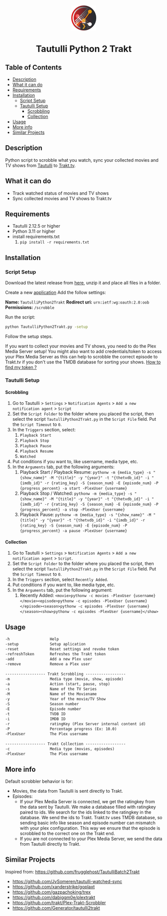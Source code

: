 <p align="center">
  <a href="https://github.com/TheGeeKing/TautulliPython2Trakt">
    <img src="image.png" alt="TautulliPython2Trakt's logo" width="80" height="80">
  </a>
  <h1 align="center">Tautulli Python 2 Trakt</h1>
</p>

<h2> Table of Contents </h2>

- [Description](#description)
- [What it can do](#what-it-can-do)
- [Requirements](#requirements)
- [Installation](#installation)
  - [Script Setup](#script-setup)
  - [Tautulli Setup](#tautulli-setup)
    - [Scrobbling](#scrobbling)
    - [Collection](#collection)
- [Usage](#usage)
- [More info](#more-info)
- [Similar Projects](#similar-projects)

## Description

Python script to scrobble what you watch, sync your collected movies and TV shows from [Tautulli](https://github.com/Tautulli/Tautulli) to [Trakt.tv](https://trakt.tv/).

## What it can do

- Track watched status of movies and TV shows
- Sync collected movies and TV shows to Trakt.tv

## Requirements

- Tautulli 2.12.5 or higher
- Python 3.11 or higher
- install requirements.txt
  1. `pip install -r requirements.txt`

## Installation

### Script Setup

Download the latest release from [here](https://github.com/TheGeeKing/TautulliPython2Trakt/releases), unzip it and place all files in a folder.

Create a new [application](https://trakt.tv/oauth/applications) Add the follow settings:

**Name:** `TautulliPython2Trakt` **Redirect uri:** `urn:ietf:wg:oauth:2.0:oob` **Permissions:** `/scrobble`

Run the script:

```bash
python TautulliPython2Trakt.py -setup
```

Follow the setup steps.

If you want to collect your movies and TV shows, you need to do the Plex Media Server setup! You might also want to add credentials/token to access your Plex Media Server as this can help to scrobble the correct episode to Trakt.tv if you don't use the TMDB database for sorting your shows. [How to find my token ?](https://support.plex.tv/articles/204059436-finding-an-authentication-token-x-plex-token/)

### Tautulli Setup

#### Scrobbling

1. Go to Tautulli > `Settings` > `Notification Agents` > `Add a new notification agent` > `Script`
2. Set the `Script Folder` to the folder where you placed the script, then select the script `TautulliPython2Trakt.py` in the `Script File` field. Put the `Script Timeout` to `0`.
3. In the `Triggers` section, select:
   1. `Playback Start`
   2. `Playback Stop`
   3. `Playback Pause`
   4. `Playback Resume`
   5. `Watched`
4. Put conditions if you want to, like username, media type, etc.
5. In the `Arguments` tab, put the following arguments:
   1. Playback Start / Playback Resume: `pythonw -m {media_type} -s "{show_name}" -M "{title}" -y "{year}" -t "{thetvdb_id}" -i "{imdb_id}" -r {rating_key} -S {season_num} -E {episode_num} -P {progress_percent} -a start -PlexUser {username}`
   2. Playback Stop / Watched: `pythonw -m {media_type} -s "{show_name}" -M "{title}" -y "{year}" -t "{thetvdb_id}" -i "{imdb_id}" -r {rating_key} -S {season_num} -E {episode_num} -P {progress_percent} -a stop -PlexUser {username}`
   3. Playback Pause: `pythonw -m {media_type} -s "{show_name}" -M "{title}" -y "{year}" -t "{thetvdb_id}" -i "{imdb_id}" -r {rating_key} -S {season_num} -E {episode_num} -P {progress_percent} -a pause -PlexUser {username}`

#### Collection

1. Go to Tautulli > `Settings` > `Notification Agents` > `Add a new notification agent` > `Script`.
2. Set the `Script Folder` to the folder where you placed the script, then select the script `TautulliPython2Trakt.py` in the `Script File` field. Put the `Script Timeout` to `0`.
3. In the `Triggers` section, select `Recently Added`.
4. Put conditions if you want to, like media type, etc.
5. In the `Arguments` tab, put the following argument:
   1. Recently Added: `<movie>pythonw -c movies -PlexUser {username}</movie><episode>pythonw -c episodes -PlexUser {username}</episode><season>pythonw -c episodes -PlexUser {username}</season><show>pythonw -c episodes -PlexUser {username}</show>`

## Usage

```
-h                  Help
-setup              Setup aplication
-reset              Reset settings and revoke token
-refreshToken       Refreshes the Trakt token
-add                Add a new Plex user
-remove             Remove a Plex user

------------------ Trakt Scrobbling ------------------
-m                  Media type (movie, show, episode)
-a                  Action (start, pause, stop)
-s                  Name of the TV Series
-M                  Name of the Moviename
-y                  Year of the movie/TV Show
-S                  Season number
-E                  Episode number
-t                  TVDB ID
-i                  IMDB ID
-r                  ratingKey (Plex Server internal content id)
-P                  Percentage progress (Ex: 10.0)
-PlexUser           The Plex username

------------------ Trakt Collection ------------------
-c                  Media type (movies, episodes)
-PlexUser           The Plex username
```

## More info

Default scrobbler behavior is for:

- Movies, the data from Tautulli is sent directly to Trakt.
- Episodes:
  - If your Plex Media Server is connected, we get the ratingkey from the data sent by Tautulli. We make a database filled with ratingkey paired to ids. We search for the ids linked to the ratingkey in the database. We send the ids to Trakt. Trakt.tv uses TMDB database, so sending basic info like season and episode number can mismatch with your plex configuration. This way we ensure that the episode is scrobbled to the correct one on the Trakt end.
  - If you are not connected to your Plex Media Server, we send the data from Tautulli directly to Trakt.

## Similar Projects

Inspired from: https://github.com/frugglehost/TautulliBatch2Trakt

- https://github.com/JvSomeren/tautulli-watched-sync
- https://github.com/xanderstrike/goplaxt
- https://github.com/gazpachoking/trex
- https://github.com/dabiggm0e/plextrakt
- https://github.com/trakt/Plex-Trakt-Scrobbler
- https://github.com/Generator/tautulli2trakt
